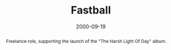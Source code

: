 ---
permalink: "artists/fastball/index.html"

layout: article.njk
title: Fastball
client: ARTISTdirect
date: 2000-09-19
abstract: Freelance role, supporting the launch of the "The Harsh Light Of Day" album.
headline: The Way
collaborators:
 - Jamie Loeb
text:
  - Buoyant from their success of breakout single "The Way" from the 1998 album
    "All The Pain Money Can Buy", I worked with Fastball's management team to
    pull together a 'retro' themed site to support the lanch of their 2000
    release, "The Harsh Light Of Day"
media:
  - fastball.png
tags: web
---